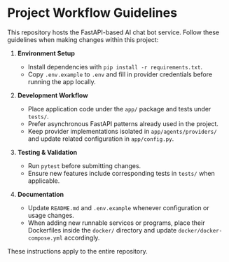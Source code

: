 # Project Workflow Guidelines

This repository hosts the FastAPI-based AI chat bot service. Follow these guidelines when making changes within this project:

1. **Environment Setup**
   - Install dependencies with `pip install -r requirements.txt`.
   - Copy `.env.example` to `.env` and fill in provider credentials before running the app locally.

2. **Development Workflow**
   - Place application code under the `app/` package and tests under `tests/`.
   - Prefer asynchronous FastAPI patterns already used in the project.
   - Keep provider implementations isolated in `app/agents/providers/` and update related configuration in `app/config.py`.

3. **Testing & Validation**
   - Run `pytest` before submitting changes.
   - Ensure new features include corresponding tests in `tests/` when applicable.

4. **Documentation**
   - Update `README.md` and `.env.example` whenever configuration or usage changes.
   - When adding new runnable services or programs, place their Dockerfiles inside the `docker/` directory and update `docker/docker-compose.yml` accordingly.

These instructions apply to the entire repository.
